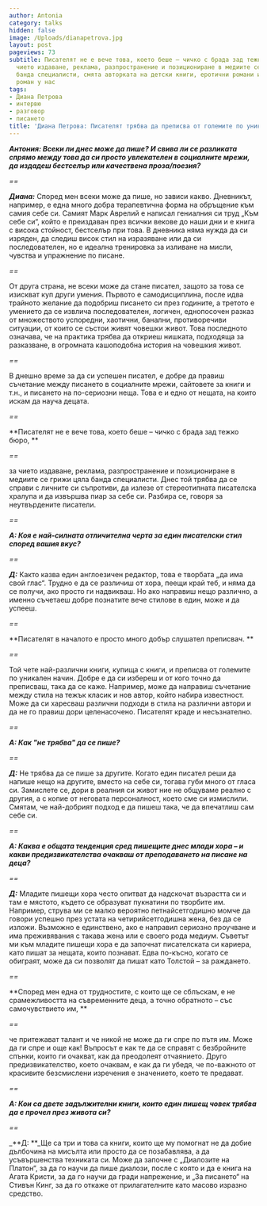 ```yaml
---
author: Antonia
category: talks
hidden: false
image: /Uploads/dianapetrova.jpg
layout: post
pageviews: 73
subtitle: Писателят не е вече това, което беше – чичко с брада зад тежко бюро, за
  чието издаване, реклама, разпространение и позициониране в медиите се грижи цяла
  банда специалисти, смята авторката на детски книги, еротични романи и първия ИТ
  роман у нас
tags:
- Диана Петрова
- интервю
- разговор
- писането
title: 'Диана Петрова: Писателят трябва да преписва от големите по уникален начин'
---
```


_**Aнтония: Всеки ли днес може да пише? И свива ли се разликата спрямо между това да си просто увлекателен в социалните мрежи, да издадеш бестселър или качествена проза/поезия?**_

_\==_

_**Диана:**_ Според мен всеки може да пише, но зависи какво. Дневникът, например, е една много добра терапевтична форма на обръщение към самия себе си. Самият Марк Аврелий е написал гениалния си труд „Към себе си“, който е преиздаван през всички векове до наши дни и е книга с висока стойност, бестселър при това. В дневника няма нужда да си изряден, да следиш висок стил на изразяване или да си последователен, но е идеална тренировка за изливане на мисли, чувства и упражнение по писане. 

_\==_

От друга страна, не всеки може да стане писател, защото за това се изискват куп други умения. Първото е самодисциплина, после идва трайното желание да подобриш писането си през годините, а третото е умението да се извлича последователен, логичен, еднопосочен разказ от множеството успоредни, хаотични, банални, противоречиви ситуации, от които се състои живят човешки живот. Това последното означава, че на практика трябва да откриеш нишката, подходяща за разказване, в огромната кашоподобна история на човешкия живот. 

_\==_

В днешно време за да си успешен писател, е добре да правиш съчетание между писането в социалните мрежи, сайтовете за книги и т.н., и писането на по-сериозни неща. Това е и едно от нещата, на които искам да науча децата. 

_\==_

**Писателят не е вече това, което беше – чичко с брада зад тежко бюро, **

_\==_

за чието издаване, реклама, разпространение и позициониране в медиите се грижи цяла банда специалисти. Днес той трябва да се справи с личните си съпротиви, да излезе от стереотипната писателска хралупа и да извършва пиар за себе си. Разбира се, говоря за неутвърдените писатели.

_\==_

_**А: Коя е най-силната отличителна черта за един писателски стил според вашия вкус?**_

_\==_

_**Д:**_ Както казва един англоезичен редактор, това е творбата „да има свой глас“. Трудно е да се различиш от хора, пеещи край теб, и няма да се получи, ако просто ги надвикваш. Но ако направиш нещо различно, а именно съчетаеш добре познатите вече стилове в един, може и да успееш. 

_\==_

**Писателят в началото е просто много добър слушател преписвач. **

_\==_

Той чете най-различни книги, купища с книги, и преписва от големите по уникален начин. Добре е да си избереш и от кого точно да преписваш, така да се каже. Например, може да направиш съчетание между стила на тежък класик и нов автор, който набира известност. Може да си харесваш различни подходи в стила на различни автори и да не го правиш дори целенасочено. Писателят краде и несъзнателно. 

_\==_

_**А: Как "не трябва" да се пише?**_

_\==_

_**Д:**_ Не трябва да се пише за другите. Когато един писател реши да напише нещо на другите, вместо на себе си, тогава губи много от гласа си. Замислете се, дори в реалния си живот ние не общуваме реално с другия, а с копие от неговата персоналност, което сме си измислили. Смятам, че най-добрият подход е да пишеш така, че да впечатлиш сам себе си.

_\==_

_**А: Каква е общата тенденция сред пишещите днес млади хора – и какви предизвикателства очакваш от преподаването на писане на деца?**_

_\==_

_**Д:**_ Младите пишещи хора често опитват да надскочат възрастта си и там е мястото, където се образуват пукнатини по творбите им. Например, струва ми се малко вероятно петнайсетгодишно момче да говори успешно през устата на четирийсетгодишна жена, без да се изложи. Възможно е единствено, ако е направил сериозно проучване и има преживявания с такава жена или е своего рода медиум. Съветът ми към младите пишещи хора е да започнат писателската си кариера, като пишат за нещата, които познават. Едва по-късно, когато се обиграят, може да си позволят да пишат като Толстой – за раждането.

_\==_

**Според мен една от трудностите, с които ще се сблъскам, е не срамежливостта на съвременните деца, а точно обратното – със самочувствието им, **

_\==_

че притежават талант и че никой не може да ги спре по пътя им. Може да ги спре и още как! Въпросът е как те да се справят с безбройните спънки, които ги очакват, как да преодолеят отчаянието. Друго предизвикателство, което очаквам, е как да ги убедя, че по-важното от красивите безсмислени изречения е значението, което те предават.

_\==_

_**А: Кои са двете задължителни книги, които един пишещ човек трябва да е прочел през живота си?**_

_\==_

_**Д: **_Ще са три и това са книги, които ще му помогнат не да добие дълбочина на мисълта или просто да се позабавлява, а да усъвършенства техниката си. Може да започне с „Диалозите на Платон“, за да го научи да пише диалози, после с която и да е книга на Агата Кристи, за да го научи да гради напрежение, и „За писането“ на Стивън Кинг, за да го откаже от прилагателните като масово изразно средство.